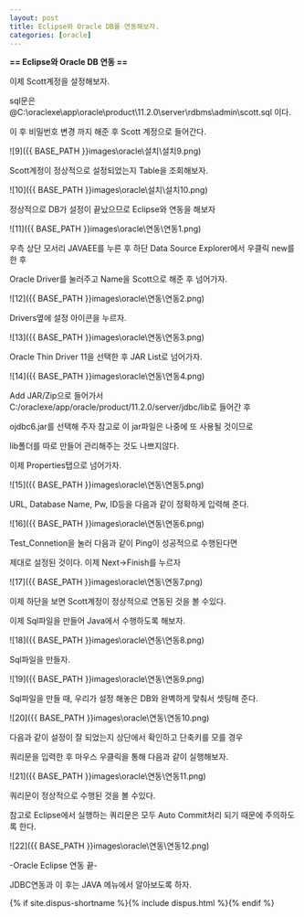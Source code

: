 ```yaml
---
layout: post
title: Eclipse와 Oracle DB를 연동해보자.
categories: [oracle]
---
```


**== Eclipse와 Oracle DB 연동 ==**<br>

이제 Scott계정을 설정해보자.<br>

sql문은 @C:\oraclexe\app\oracle\product\11.2.0\server\rdbms\admin\scott.sql 이다.<br>

이 후 비밀번호 변경 까지 해준 후 Scott 계정으로 들어간다.<br>

![9]({{ BASE_PATH }}images\oracle\설치\설치9.png)<br>

Scott계정이 정상적으로 설정되었는지 Table을 조회해보자.

![10]({{ BASE_PATH }}images\oracle\설치\설치10.png)<br>

정상적으로 DB가 설정이 끝났으므로  Eclipse와 연동을 해보자 <br>

![11]({{ BASE_PATH }}images\oracle\연동\연동1.png)<br>

우측 상단 모서리 JAVAEE를 누른 후 하단 Data Source Explorer에서 우클릭 new를 한 후<br>

Oracle Driver를 눌러주고 Name을 Scott으로 해준 후 넘어가자.<br>

![12]({{ BASE_PATH }}images\oracle\연동\연동2.png)<br>

Drivers옆에 설정 아이콘을 누르자.<br>

![13]({{ BASE_PATH }}images\oracle\연동\연동3.png)<br>

Oracle Thin Driver 11을 선택한 후 JAR List로 넘어가자.<br>

![14]({{ BASE_PATH }}images\oracle\연동\연동4.png)<br>

Add  JAR/Zip으로 들어가서  C:/oraclexe/app/oracle/product/11.2.0/server/jdbc/lib로 들어간 후<br>

ojdbc6.jar를 선택해 주자 참고로 이 jar파일은 나중에 또 사용될 것이므로 <br>

lib폴더를 따로 만들어 관리해주는 것도 나쁘지않다.<br>

이제 Properties탭으로 넘어가자.<br>

![15]({{ BASE_PATH }}images\oracle\연동\연동5.png)<br>

URL, Database Name, Pw, ID등을 다음과 같이 정확하게 입력해 준다.<br>

![16]({{ BASE_PATH }}images\oracle\연동\연동6.png)<br>

Test_Connetion을 눌러 다음과 같이 Ping이 성공적으로 수행된다면<br>

제대로 설정된 것이다. 이제 Next->Finish를 누르자<br>

![17]({{ BASE_PATH }}images\oracle\연동\연동7.png)<br>

이제 하단을 보면 Scott계정이 정상적으로 연동된 것을 볼 수있다.<br>

이제 Sql파일을 만들어 Java에서 수행하도록 해보자.<br>

![18]({{ BASE_PATH }}images\oracle\연동\연동8.png)<br>

Sql파일을 만들자.<br>

![19]({{ BASE_PATH }}images\oracle\연동\연동9.png)<br>

Sql파일을 만들 때, 우리가 설정 해놓은 DB와 완벽하게 맞춰서 셋팅해 준다.<br>

![20]({{ BASE_PATH }}images\oracle\연동\연동10.png)<br>

다음과 같이 설정이 잘 되었는지 상단에서 확인하고 단축키를 모를 경우<br>

쿼리문을 입력한 후 마우스 우클릭을 통해 다음과 같이 실행해보자.<br>

![21]({{ BASE_PATH }}images\oracle\연동\연동11.png)<br>

쿼리문이 정상적으로 수행된 것을 볼 수있다.<br>

참고로 Eclipse에서 실행하는 쿼리문은 모두 Auto Commit처리 되기 때문에 주의하도록 한다.<br>

![22]({{ BASE_PATH }}images\oracle\연동\연동12.png)<br>

-Oracle  Eclipse 연동 끝-<br>

JDBC연동과 이 후는 JAVA 메뉴에서 알아보도록 하자.<br>

{% if site.dispus-shortname %}{% include dispus.html %}{% endif %}

